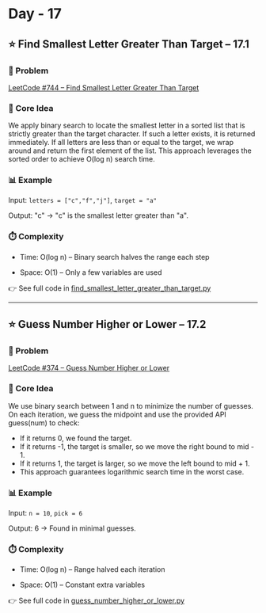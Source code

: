 # Day - 17
## ⭐️ Find Smallest Letter Greater Than Target – 17.1
### 🔗 Problem

[LeetCode #744 – Find Smallest Letter Greater Than Target](https://leetcode.com/problems/find-smallest-letter-greater-than-target/description/)
### 🧠 Core Idea

We apply binary search to locate the smallest letter in a sorted list that is strictly greater than the target character. 
If such a letter exists, it is returned immediately. 
If all letters are less than or equal to the target, we wrap around and return the first element of the list. 
This approach leverages the sorted order to achieve O(log n) search time.

### 📊 Example

Input: `letters = ["c","f","j"]`, `target = "a"`

Output: "c" -> "c" is the smallest letter greater than "a".

### ⏱️ Complexity

- Time: O(log n) – Binary search halves the range each step

- Space: O(1) – Only a few variables are used

👉 See full code in [find_smallest_letter_greater_than_target.py](https://github.com/lyushher/LeetCode-Python-Easy-DSA/blob/main/day-17/find_smallest_letter_greater_than_target.py)

---

## ⭐️ Guess Number Higher or Lower – 17.2
### 🔗 Problem

[LeetCode #374 – Guess Number Higher or Lower](https://leetcode.com/problems/guess-number-higher-or-lower/)

### 🧠 Core Idea

We use binary search between 1 and n to minimize the number of guesses. On each iteration, we guess the midpoint and use the provided API guess(num) to check:

- If it returns 0, we found the target.
- If it returns -1, the target is smaller, so we move the right bound to mid - 1.
- If it returns 1, the target is larger, so we move the left bound to mid + 1.
- This approach guarantees logarithmic search time in the worst case.

### 📊 Example
Input: `n = 10`, `pick = 6`

Output: 6 -> Found in minimal guesses.

### ⏱️ Complexity

- Time: O(log n) – Range halved each iteration

- Space: O(1) – Constant extra variables

👉 See full code in [guess_number_higher_or_lower.py](https://github.com/lyushher/LeetCode-Python-Easy-DSA/blob/main/day-17/guess_number_higher_or_lower.py)
